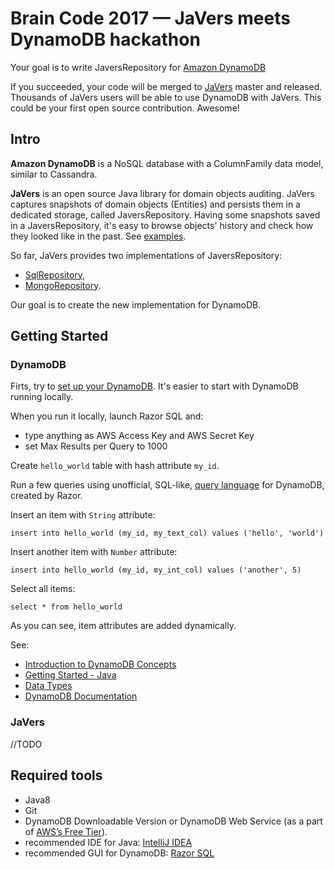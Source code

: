 # Brain Code 2017 &mdash; JaVers meets DynamoDB hackathon


Your goal is to write JaversRepository for [Amazon DynamoDB](https://aws.amazon.com/dynamodb/details/)

If you succeeded, your code will be merged to [JaVers](http://javers.org) master and released. <br/>
Thousands of JaVers users will be able to use DynamoDB with JaVers.
This could be your first open source contribution. Awesome!

## Intro

**Amazon DynamoDB** is a NoSQL database with a ColumnFamily data model, similar to Cassandra. 

**JaVers** is an open source Java library for domain objects auditing.
JaVers captures snapshots of domain objects (Entities) and persists them in a dedicated storage,
called JaversRepository.
Having some snapshots saved in a JaversRepository, it's easy to browse objects' history 
and check how they looked like in the past. See [examples](http://javers.org/documentation/repository-examples/). 

So far, JaVers provides two implementations of JaversRepository:

* [SqlRepository](https://github.com/javers/javers/blob/master/javers-persistence-sql/src/main/java/org/javers/repository/sql/JaversSqlRepository.java),
* [MongoRepository](https://github.com/javers/javers/blob/master/javers-persistence-mongo/src/main/java/org/javers/repository/mongo/MongoRepository.java).
 
Our goal is to create the new implementation for DynamoDB.
 
## Getting Started

### DynamoDB
Firts, try to [set up your DynamoDB](http://docs.aws.amazon.com/amazondynamodb/latest/developerguide/SettingUp.html).
It's easier to start with DynamoDB running locally.

When you run it locally, launch Razor SQL and:
 
* type anything as AWS Access Key and AWS Secret Key
* set Max Results per Query to 1000

Create `hello_world` table with hash attribute `my_id`.

Run a few queries using unofficial,
SQL-like, [query language](http://razorsql.com/docs/dynamodb_sql_support.html) for DynamoDB, created by Razor.

Insert an item with `String` attribute:

```
insert into hello_world (my_id, my_text_col) values ('hello', 'world')
```

Insert another item with `Number` attribute:

```
insert into hello_world (my_id, my_int_col) values ('another', 5)
```

Select all items: 

```
select * from hello_world
```

As you can see, item attributes are added dynamically.

See:
 
* [Introduction to DynamoDB Concepts](http://docs.aws.amazon.com/amazondynamodb/latest/gettingstartedguide/quick-intro.html)
* [Getting Started - Java](http://docs.aws.amazon.com/amazondynamodb/latest/gettingstartedguide/GettingStarted.Java.html)
* [Data Types](http://docs.aws.amazon.com/amazondynamodb/latest/developerguide/HowItWorks.NamingRulesDataTypes.html#HowItWorks.DataTypes)
* [DynamoDB Documentation](https://aws.amazon.com/documentation/dynamodb/)

### JaVers

//TODO

## Required tools

* Java8
* Git
* DynamoDB Downloadable Version
  or DynamoDB Web Service (as a part of [AWS’s Free Tier](https://aws.amazon.com/free/)). 
* recommended IDE for Java: [IntelliJ IDEA](https://www.jetbrains.com/idea/) <br/>
* recommended GUI for DynamoDB: [Razor SQL](https://razorsql.com/)


